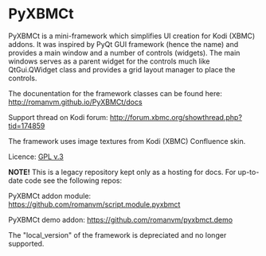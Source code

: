 PyXBMCt
=======

PyXBMCt is a mini-framework which simplifies UI creation for Kodi (XBMC) addons. It was inspired by PyQt GUI framework
(hence the name) and provides a main window and a number of controls (widgets).
The main windows serves as a parent widget for the controls much like QtGui.QWidget class and provides a grid layout
manager to place the controls.

The docunentation for the framework classes can be found here: http://romanvm.github.io/PyXBMCt/docs

Support thread on Kodi forum: http://forum.xbmc.org/showthread.php?tid=174859

The framework uses image textures from Kodi (XBMC) Confluence skin.

Licence: [GPL v.3](http://www.gnu.org/licenses/gpl.html)

**NOTE!** This is a legacy repository kept only as a hosting for docs. For up-to-date code see the following repos:

PyXBMCt addon module: https://github.com/romanvm/script.module.pyxbmct

PyXBMCt demo addon: https://github.com/romanvm/pyxbmct.demo

The "local_version" of the framework is depreciated and no longer supported.
